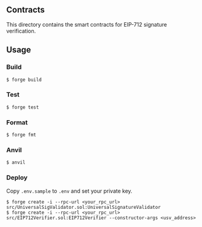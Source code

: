 ## Contracts

This directory contains the smart contracts for EIP-712 signature verification.

## Usage

### Build

```shell
$ forge build
```

### Test

```shell
$ forge test
```

### Format

```shell
$ forge fmt
```

### Anvil

```shell
$ anvil
```

### Deploy

Copy `.env.sample` to `.env` and set your private key.

```shell
$ forge create -i --rpc-url <your_rpc_url> src/UniversalSigValidator.sol:UniversalSignatureValidator
$ forge create -i --rpc-url <your_rpc_url> src/EIP712Verifier.sol:EIP712Verifier --constructor-args <usv_address>
```

